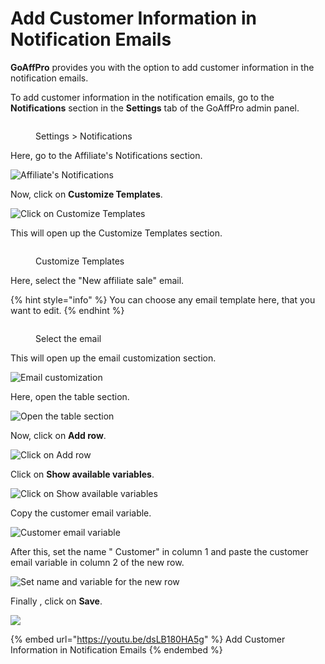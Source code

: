 # Add Customer Information in Notification Emails

**GoAffPro** provides you with the option to add customer information in the notification emails.

To add customer information in the notification emails, go to the **Notifications** section in the **Settings** tab of the GoAffPro admin panel.

<figure><img src="../../.gitbook/assets/image (3513).png" alt=""><figcaption><p>Settings > Notifications</p></figcaption></figure>

Here, go to the Affiliate's Notifications section.

![Affiliate's Notifications](<../../.gitbook/assets/image (2789).png>)

Now, click on **Customize Templates**.

![Click on Customize Templates](<../../.gitbook/assets/Screenshot 2021-02-16 015851.png>)

This will open up the Customize Templates section.

<figure><img src="../../.gitbook/assets/image (3514).png" alt=""><figcaption><p>Customize Templates</p></figcaption></figure>

Here, select the "New affiliate sale" email.

{% hint style="info" %}
You can choose any email template here, that you want to edit.
{% endhint %}

<figure><img src="../../.gitbook/assets/Screenshot 2024-04-29 1654335.png" alt=""><figcaption><p>Select the email</p></figcaption></figure>

This will open up the email customization section.

![Email customization](<../../.gitbook/assets/image (2945).png>)

Here, open the table section.

![Open the table section](<../../.gitbook/assets/Screenshot 2021-02-16 020512.png>)

Now, click on **Add row**.

![Click on Add row](<../../.gitbook/assets/Screenshot 2021-02-16 021021.png>)

Click on **Show available variables**.

![Click on Show available variables](<../../.gitbook/assets/Screenshot 2021-02-16 021219.png>)

Copy the customer email variable.

![Customer email variable](<../../.gitbook/assets/Screenshot 2021-02-16 021705.png>)

After this, set the name " Customer" in column 1 and paste the customer email variable in column 2 of the new row.

![Set name and variable for the new row](<../../.gitbook/assets/Screenshot 2021-02-16 022256.png>)

Finally , click on **Save**.

![](<../../.gitbook/assets/Screenshot 2021-02-16 022256 (1).png>)

{% embed url="https://youtu.be/dsLB180HA5g" %}
Add Customer Information in Notification Emails
{% endembed %}
